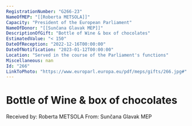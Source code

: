 ```yaml
---
RegistrationNumber: "G266-23"
NameOfMEP: "[[Roberta METSOLA]]"
Capacity: "President of the European Parliament"
NameOfDonor: "[[Sunčana Glavak MEP]]"
DescriptionOfGift: "Bottle of Wine & box of chocolates"
EstimatedValue: "< 150"
DateOfReception: "2022-12-16T00:00:00"
DateOfNotification: "2023-01-12T00:00:00"
Location: "Served in the course of the Parliament's functions"
Miscellaneous: nan
Id: "266"
LinkToPhoto: "https://www.europarl.europa.eu/pdf/meps/gifts/266.jpg#"
---
```


# Bottle of Wine & box of chocolates

Received by: Roberta METSOLA
From: Sunčana Glavak MEP
